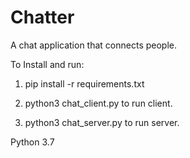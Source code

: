 # Chatter
A chat application that connects people.

To Install and run:

1. pip install -r requirements.txt

2. python3 chat_client.py to run client.

3. python3 chat_server.py to run server. 


Python 3.7